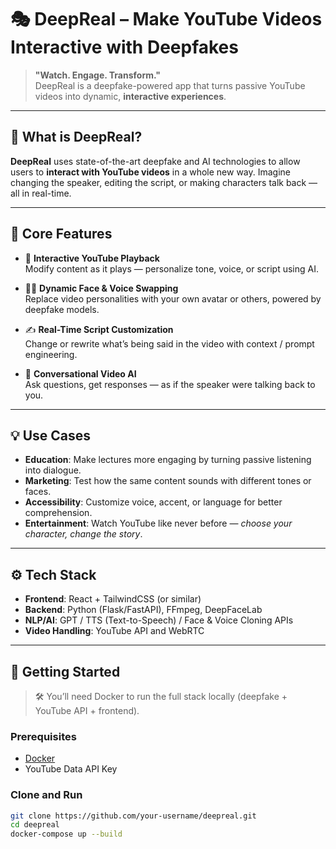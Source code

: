 # 🎭 DeepReal – Make YouTube Videos Interactive with Deepfakes

> **"Watch. Engage. Transform."**  
> DeepReal is a deepfake-powered app that turns passive YouTube videos into dynamic, **interactive experiences**.

---

## 🧠 What is DeepReal?

**DeepReal** uses state-of-the-art deepfake and AI technologies to allow users to **interact with YouTube videos** in a whole new way. Imagine changing the speaker, editing the script, or making characters talk back — all in real-time.

---

## 🚀 Core Features

- 🎥 **Interactive YouTube Playback**  
  Modify content as it plays — personalize tone, voice, or script using AI.

- 🧑‍🎤 **Dynamic Face & Voice Swapping**  
  Replace video personalities with your own avatar or others, powered by deepfake models.

- ✍️ **Real-Time Script Customization**  
  Change or rewrite what’s being said in the video with context / prompt engineering.

- 🤖 **Conversational Video AI**  
  Ask questions, get responses — as if the speaker were talking back to you.

---

## 💡 Use Cases

- **Education**: Make lectures more engaging by turning passive listening into dialogue.  
- **Marketing**: Test how the same content sounds with different tones or faces.  
- **Accessibility**: Customize voice, accent, or language for better comprehension.  
- **Entertainment**: Watch YouTube like never before — *choose your character, change the story*.

---

## ⚙️ Tech Stack

- **Frontend**: React + TailwindCSS (or similar)
- **Backend**: Python (Flask/FastAPI), FFmpeg, DeepFaceLab
- **NLP/AI**: GPT / TTS (Text-to-Speech) / Face & Voice Cloning APIs
- **Video Handling**: YouTube API and  WebRTC

---

## 🐳 Getting Started

> 🛠 You’ll need Docker to run the full stack locally (deepfake + YouTube API + frontend).

### Prerequisites

- [Docker](https://www.docker.com/)
- YouTube Data API Key

### Clone and Run

```bash
git clone https://github.com/your-username/deepreal.git
cd deepreal
docker-compose up --build
